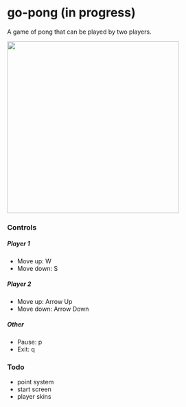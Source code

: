 # go-pong (in progress)

A game of pong that can be played by two players.

<img src="https://user-images.githubusercontent.com/11229485/160986286-40960b71-c796-4e5d-b424-1039799b4611.JPG" width="400" />

### Controls

##### Player 1

-   Move up: W
-   Move down: S

##### Player 2

-   Move up: Arrow Up
-   Move down: Arrow Down

##### Other

-   Pause: p
-   Exit: q

### Todo
-   point system
-   start screen
-   player skins
